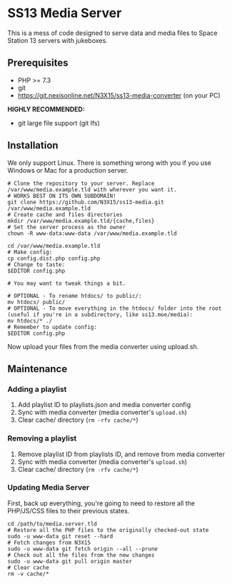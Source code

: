 # SS13 Media Server
This is a mess of code designed to serve data and media files to Space Station 13 servers
with jukeboxes.

## Prerequisites

* PHP >= 7.3
* git
* https://git.nexisonline.net/N3X15/ss13-media-converter (on your PC)

**HIGHLY RECOMMENDED:**
* git large file support (git lfs)

## Installation

We only support Linux.  There is something wrong with you if you use Windows or Mac for a production server.

```shell
# Clone the repository to your server. Replace /var/www/media.example.tld with wherever you want it.
# WORKS BEST ON ITS OWN SUBDOMAIN!
git clone https://github.com/N3X15/ss13-media.git /var/www/media.example.tld
# Create cache and files directories
mkdir /var/www/media.example.tld/{cache,files}
# Set the server process as the owner
chown -R www-data:www-data /var/www/media.example.tld

cd /var/www/media.example.tld
# Make config:
cp config.dist.php config.php
# Change to taste:
$EDITOR config.php

# You may want to tweak things a bit.

# OPTIONAL - To rename htdocs/ to public/:
mv htdocs/ public/
# OPTIONAL - To move everything in the htdocs/ folder into the root (useful if you're in a subdirectory, like ss13.moe/media):
mv htdocs/* ./
# Remember to update config:
$EDITOR config.php
```

Now upload your files from the media converter using upload.sh.

## Maintenance

### Adding a playlist

1. Add playlist ID to playlists.json and media converter config
1. Sync with media converter (media converter's `upload.sh`)
1. Clear cache/ directory (`rm -rfv cache/*`)

### Removing a playlist
1. Remove playlist ID from playlists ID, and remove from media converter
1. Sync with media converter (media converter's `upload.sh`)
1. Clear cache/ directory (`rm -rfv cache/*`)

### Updating Media Server
First, back up everything, you're going to need to restore all the PHP/JS/CSS files to their previous states.

```shell
cd /path/to/media.server.tld
# Restore all the PHP files to the originally checked-out state
sudo -u www-data git reset --hard
# Fetch changes from N3X15
sudo -u www-data git fetch origin --all --prune
# Check out all the files from the new changes
sudo -u www-data git pull origin master
# Clear cache
rm -v cache/*
```
